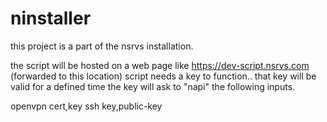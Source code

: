 # ninstaller
this project is a part of the nsrvs installation.

the script will be hosted on a web page like 
https://dev-script.nsrvs.com (forwarded to this location)
script needs a key to function.. that key will be valid for a defined time
the key will ask to "napi" the following inputs.

openvpn cert,key
ssh key,public-key


